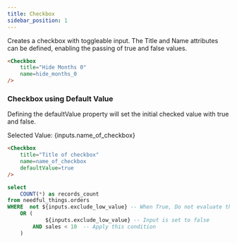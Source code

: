 ```yaml
---
title: Checkbox
sidebar_position: 1
---
```


Creates a checkbox with toggleable input. The Title and Name attributes can be defined, enabling the passing of true and false values. 


<Checkbox
    title="Hide Months 0" 
    name=hide_months_0
/>



````markdown
<Checkbox
    title="Hide Months 0" 
    name=hide_months_0 
/>
````

### Checkbox using Default Value

Defining the defaultValue property will set the initial checked value with true and false.

<!-- <img src="/img/" alt="checkbox" width="300"/> -->

<Checkbox
    title="Title of checkbox" 
    name=name_of_checkbox
    defaultValue=true
/>

Selected Value: {inputs.name_of_checkbox}

```markdown
<Checkbox
    title="Title of checkbox" 
    name=name_of_checkbox
    defaultValue=true
/>
```

```sql orders
select 
    COUNT(*) as records_count
from needful_things.orders
WHERE  not ${inputs.exclude_low_value} -- When True, Do not evaluate the next condition
    OR ( 
            ${inputs.exclude_low_value} -- Input is set to false
        AND sales < 10  -- Apply this condition
    )
```

<div>
    <Checkbox
        title="Exclude low values" 
        name=exclude_low_value
    />
</div>



<BigValue fmt=num0 value=records_count data={orders}/>






